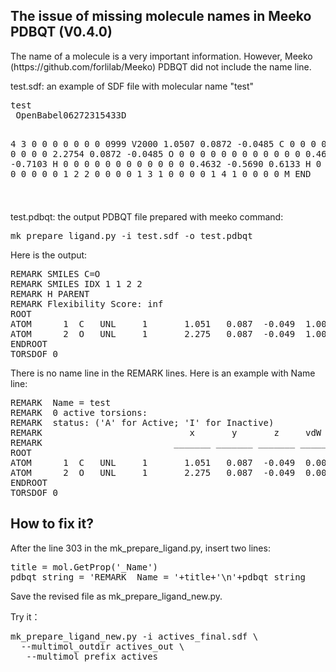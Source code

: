 <h2>The issue of missing molecule names in Meeko PDBQT (V0.4.0)</h2>
<p>The name of a molecule is a very important information. However, Meeko (https://github.com/forlilab/Meeko) PDBQT did not include the name line.</p>
<p>test.sdf:  an example of SDF file with molecular name "test"</p>
<pre line="1" lang="python">
test
 OpenBabel06272315433D

  4  3  0  0  0  0  0  0  0  0999 V2000
    1.0507    0.0872   -0.0485 C   0  0  0  0  0  0  0  0  0  0  0  0
    2.2754    0.0872   -0.0485 O   0  0  0  0  0  0  0  0  0  0  0  0
    0.4632    0.7434   -0.7103 H   0  0  0  0  0  0  0  0  0  0  0  0
    0.4632   -0.5690    0.6133 H   0  0  0  0  0  0  0  0  0  0  0  0
  1  2  2  0  0  0  0
  1  3  1  0  0  0  0
  1  4  1  0  0  0  0
M  END
$$$$
</pre>
<p>test.pdbqt: the output PDBQT file prepared with meeko command:</p>
<pre line="1" lang="python">
mk_prepare_ligand.py -i test.sdf -o test.pdbqt
</pre>
<p>Here is the output:</p>
<pre line="1" lang="python">
REMARK SMILES C=O
REMARK SMILES IDX 1 1 2 2
REMARK H PARENT
REMARK Flexibility Score: inf
ROOT
ATOM      1  C   UNL     1       1.051   0.087  -0.049  1.00  0.00     0.307 C
ATOM      2  O   UNL     1       2.275   0.087  -0.049  1.00  0.00    -0.307 OA
ENDROOT
TORSDOF 0
</pre>
<p>There is no name line in the REMARK lines. Here is an example with Name line:</p>
<pre line="1" lang="python">
REMARK  Name = test
REMARK  0 active torsions:
REMARK  status: ('A' for Active; 'I' for Inactive)
REMARK                            x       y       z     vdW  Elec       q    Type
REMARK                         _______ _______ _______ _____ _____    ______ ____
ROOT
ATOM      1  C   UNL     1       1.051   0.087  -0.049  0.00  0.00    +0.000 C
ATOM      2  O   UNL     1       2.275   0.087  -0.049  0.00  0.00    +0.000 OA
ENDROOT
TORSDOF 0
</pre>
<h2>How to fix it?</h2>
<p>After the line 303 in the mk_prepare_ligand.py, insert two lines:</p>
<pre line="1" lang="python">
title = mol.GetProp('_Name')
pdbqt_string = 'REMARK  Name = '+title+'\n'+pdbqt_string
</pre>
<p>Save the revised file as mk_prepare_ligand_new.py.</p>
<p>Try it：</p>
<pre line="1" lang="python">
mk_prepare_ligand_new.py -i actives_final.sdf \
  --multimol_outdir actives_out \
   --multimol_prefix actives
</pre>
